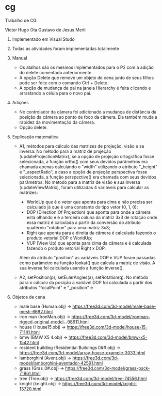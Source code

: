# cg
Trabalho de CG

Victor Hugo Ota
Gustavo de Jesus Merli

1. Implementado em Visual Studo

2. Todas as atividades foram implementadas totalmente

3. Manual
	- Os atalhos são os mesmos implementados para o P2 com a adição do delete comentado anteriormente.
	- A opção Delete que remove um objeto de cena junto de seus filhos pode ser feito com o comando 
	Ctrl + Delete.
	- A opção de mudança de pai na janela Hierarchy é feita clicando e arrastando a célula para o
	novo pai.

4. Adições
	- No controlador da câmera foi adicionado a mudança de distância da posição da câmera
	ao ponto de foco da câmera. Ela também muda a rapidez da movimentação da câmera.
	- Opção delete.

5. Explicação matemática
	- A1, métodos para cálculo das matrizes de projeção, visão e sa inversa: 
		No método para a matriz de projeção (updateProjectionMatrix), se a opção de projeção ortográfica
	fosse selecionada, a função ortho() com seus devidos parâmetros era chamada apenas calculando
	o "width" utilizando o atributo "\_height" e "\_aspectRatio", e caso a opção de projeção perspectiva
	fosse selecionada, a função perspective() era chamada com seus devidos parâmetros. 
		No método para a matriz de visão e sua inversa (updateViewMatrix), foram utilizadas 4 variáveis
	para calcular as matrizes: 
		- WorldUp que é o vetor que aponta para cima e não precisa ser calculado já que é uma constante 
		do tipo vetor (0, 1, 0);
		- DOP (Direction Of Projection) que aponta para onde a câmera está olhando e é a terceira coluna
		da matriz 3x3 de rotação onde essa matriz é calculada a partir da conversão do atributo quatérnio
		"rotation" para uma matriz 3x3;
		- Right que aponta para a direita da câmera é calculada fazendo o produto vetorial DOP x WorldUp;
		- VUP (View Up) que aponta para cima da câmera e é calculada fazendo o produto vetorial Right x DOP.

		Além do atributo "position" as variáveis DOP e VUP foram passadas como parâmetro na função lookat()
	que calcula a matriz de visão. A sua inversa foi calculada usando a função inverse().
	- A2, setPosition(p), setEulerAngles(a), setRotation(q):
		No método para o cálculo da posição a variável DOP foi calculada a partir dos atributos "focalPoint"
		e "\_position" e 

6. Objetos de cena
	- male base (Human.obj) -> https://free3d.com/3d-model/male-base-mesh-6682.html
	- iron man (IronMan.obj) -> https://free3d.com/3d-model/ironman-rigged-original-model--98611.html
	- house (House15.obj) -> https://free3d.com/3d-model/house-15-71141.html
	- bmw (BMW X5 4.obj) -> https://free3d.com/3d-model/bmw-x5-1542.html
	- resident building (Residential Buildings 0##.obj) -> https://free3d.com/3d-model/array-house-example-3033.html
	- lamborghini (Avent.obj) -> https://free3d.com/3d-model/lamborghini-aventador-42591.html
	- grass (Gras_0#.obj) -> https://free3d.com/3d-model/grass-pack-71861.html
	- tree (Tree.obj) -> https://free3d.com/3d-model/tree-74556.html
	- knight (knight.obj) -> https://free3d.com/3d-model/knight-13720.html

